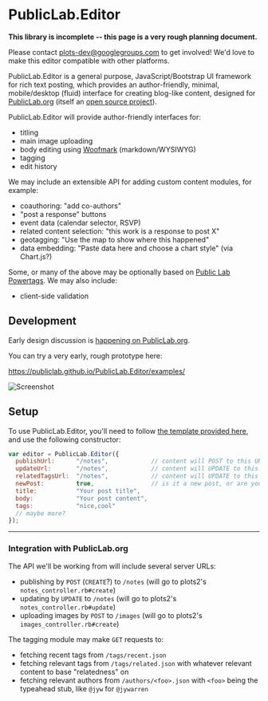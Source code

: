 PublicLab.Editor
====

**This library is incomplete -- this page is a very rough planning document.**

Please contact [plots-dev@googlegroups.com](mailto:plots-dev@googlegroups.com) to get involved! We'd love to make this editor compatible with other platforms.

PublicLab.Editor is a general purpose, JavaScript/Bootstrap UI framework for rich text posting, which provides an author-friendly, minimal, mobile/desktop (fluid) interface for creating blog-like content, designed for [PublicLab.org](https://publiclab.org) (itself an [open source project](https://github.com/publiclab/plots2)).

PublicLab.Editor will provide author-friendly interfaces for:

* titling
* main image uploading
* body editing using [Woofmark](https://bevacqua.github.io/woofmark/) (markdown/WYSIWYG)
* tagging
* edit history

We may include an extensible API for adding custom content modules, for example:

* coauthoring: "add co-authors"
* "post a response" buttons
* event data (calendar selector, RSVP)
* related content selection: "this work is a response to post X"
* geotagging: "Use the map to show where this happened"
* data embedding: "Paste data here and choose a chart style" (via Chart.js?)

Some, or many of the above may be optionally based on [Public Lab Powertags](https://publiclab.org/wiki/power-tags). We may also include:

* client-side validation


## Development

Early design discussion is [happening on PublicLab.org](https://publiclab.org/tag/rich-editor).

You can try a very early, rough prototype here: 

https://publiclab.github.io/PublicLab.Editor/examples/

![Screenshot](https://i.publiclab.org/system/images/photos/000/015/865/original/Public_Lab_Rich_Editor_design_%281%29.png)


## Setup

To use PublicLab.Editor, you'll need to follow [the template provided here](https://publiclab.github.io/PublicLab.Editor/examples/), and use the following constructor:

````js
var editor = PublicLab.Editor({
  publishUrl:      "/notes",            // content will POST to this URL upon clicking "Publish"
  updateUrl:       "/notes",            // content will UPDATE to this URL upon clicking "Save"
  relatedTagsUrl:  "/notes",            // content will UPDATE to this URL upon clicking "Save"
  newPost:         true,                // is it a new post, or are you editing an existing post?
  title:           "Your post title",
  body:            "Your post content",
  tags:            "nice,cool"
  // maybe more?
});
````


****


### Integration with PublicLab.org

The API we'll be working from will include several server URLs:

* publishing by `POST` (`CREATE`?) to `/notes` (will go to plots2's `notes_controller.rb#create`)
* updating by `UPDATE` to `/notes` (will go to plots2's `notes_controller.rb#update`)
* uploading images by `POST` to `/images` (will go to plots2's `images_controller.rb#create`)

The tagging module may make `GET` requests to:

* fetching recent tags from `/tags/recent.json`
* fetching relevant tags from `/tags/related.json` with whatever relevant content to base "relatedness" on
* fetching relevant authors from `/authors/<foo>.json` with `<foo>` being the typeahead stub, like `@jyw` for `@jywarren`



